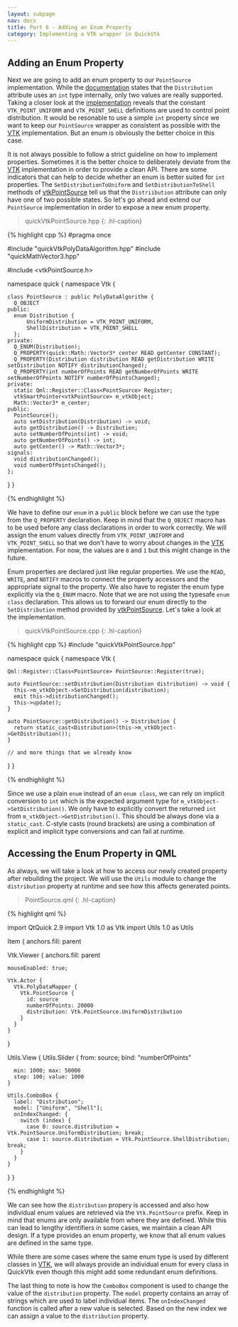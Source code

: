```yaml
---
layout: subpage
nav: docs
title: Part 6 - Adding an Enum Property
category: Implementing a VTK wrapper in QuickVtk
---
```


## Adding an Enum Property
Next we are going to add an enum property to our `PointSource` implementation. While the  [documentation](https://vtk.org/doc/nightly/html/classvtkPointSource.html) states that the `Distribution` attribute uses an `int` type internally, only two values are really supported. Taking a closer look at the [implementation](https://vtk.org/doc/nightly/html/vtkPointSource_8h_source.html) reveals that the constant `VTK_POINT_UNIFORM` and `VTK_POINT_SHELL` definitions are used to control point distribution. It would be resonable to use a simple `int` property since we want to keep our `PointSource` wrapper as consistent as possible with the [VTK](https://vtk.org/) implementation. But an enum is obviously the better choice in this case.

It is not always possible to follow a strict guideline on how to implement properties. Sometimes it is the better choice to deliberately deviate from the [VTK](https://vtk.org/) implementation in order to provide a clean API. There are some indicators that can help to decide whether an enum is better suited for `int` properties. The `SetDistributionToUniform` and `SetDistributionToShell` methods of [vtkPointSource](https://vtk.org/doc/nightly/html/classvtkPointSource.html) tell us that the `Distriibution` attribute can only have one of two possible states. So let's go ahead and extend our `PointSource` implementation in order to expose a new enum property.

>quickVtkPointSource.hpp
{: .hl-caption}

{% highlight cpp %}
#pragma once

#include "quickVtkPolyDataAlgorithm.hpp"
#include "quickMathVector3.hpp"

#include <vtkPointSource.h>

namespace quick {
  namespace Vtk {

    class PointSource : public PolyDataAlgorithm {
      Q_OBJECT
    public:
      enum Distribution {
          UniformDistribution = VTK_POINT_UNIFORM,
          ShellDistribution = VTK_POINT_SHELL
      };
    private:
      Q_ENUM(Distribution);
      Q_PROPERTY(quick::Math::Vector3* center READ getCenter CONSTANT);
      Q_PROPERTY(Distribution distribution READ getDistribution WRITE setDistribution NOTIFY distributionChanged);
      Q_PROPERTY(int numberOfPoints READ getNumberOfPoints WRITE setNumberOfPoints NOTIFY numberOfPointsChanged);
    private:
      static Qml::Register::Class<PointSource> Register;
      vtkSmartPointer<vtkPointSource> m_vtkObject;
      Math::Vector3* m_center;
    public:
      PointSource();
      auto setDistribution(Distribution) -> void;
      auto getDistribution() -> Distribution;
      auto setNumberOfPoints(int) -> void;
      auto getNumberOfPoints() -> int;
      auto getCenter() -> Math::Vector3*;
    signals:
      void distributionChanged();
      void numberOfPointsChanged();
    };
  }
}

{% endhighlight %}

We have to define our `enum` in a `public` block before we can use the type from the `Q_PROPERTY` declaration. Keep in mind that the `Q_OBJECT` macro has to be used before any class declarations in order to work correctly. We will assign the enum values directly from `VTK_POINT_UNIFORM` and `VTK_POINT_SHELL` so that we don't have to worry about changes in the [VTK](https://vtk.org/) implementation. For now, the values are `0` and `1` but this might change in the future.

Enum properties are declared just like regular properties. We use the `READ`, `WRITE`, and `NOTIFY` macros to connect the property accessors and the appropriate signal to the property. We also have to register the enum type explicitly via the `Q_ENUM` macro. Note that we are not using the typesafe `enum class` declaration. This allows us to forward our enum directly to the `SetDistribution` method provided by [vtkPointSource](https://vtk.org/doc/nightly/html/classvtkPointSource.html). Let's take a look at the implementation.

>quickVtkPointSource.cpp
{: .hl-caption}

{% highlight cpp %}
#include "quickVtkPointSource.hpp"

namespace quick {
  namespace Vtk {

    Qml::Register::Class<PointSource> PointSource::Register(true);

    auto PointSource::setDistribution(Distribution distribution) -> void {
      this->m_vtkObject->SetDistribution(distribution);
      emit this->distributionChanged();
      this->update();
    }

    auto PointSource::getDistribution() -> Distribution {
      return static_cast<Distribution>(this->m_vtkObject->GetDistribution());
    }

    // and more things that we already know
  }
}

{% endhighlight %}

Since we use a plain `enum` instead of an `enum class`, we can rely on  implicit conversion to `int` which is the expected argument type for `m_vtkObject->SetDistribution()`. We only have to explicitly convert the returned `int` from `m_vtkObject->GetDistribution()`. This should be always done via a `static_cast`. C-style casts (round brackets) are using a combination of explicit and implicit type conversions and can fail at runtime.

## Accessing the Enum Property in QML
As always, we will take a look at how to access our newly created property after rebuilding the project. We will use the `Utils` module to change the `distribution` property at runtime and see how this affects generated points.

>PointSource.qml
{: .hl-caption}

{% highlight qml %}

import QtQuick 2.9
import Vtk 1.0 as Vtk
import Utils 1.0 as Utils

Item {
  anchors.fill: parent

  Vtk.Viewer {
    anchors.fill: parent

    mouseEnabled: true;

    Vtk.Actor {
      Vtk.PolyDataMapper {
        Vtk.PointSource {
          id: source
          numberOfPoints: 20000
          distribution: Vtk.PointSource.UniformDistribution
        }
      }
    }
  }

  Utils.View {
    Utils.Slider {
      from: source;  bind: "numberOfPoints"

      min: 1000; max: 50000
      step: 100; value: 1000
    }

    Utils.ComboBox {
      label: "Distribution";
      model: ["Uniform", "Shell"];
      onIndexChanged: {
        switch (index) {
          case 0: source.distribution = Vtk.PointSource.UniformDistribution; break;
          case 1: source.distribution = Vtk.PointSource.ShellDistribution; break;
        }
      }
    }
  }
}

{% endhighlight %}

We can see how the `distribution` propery is accessed and also how individual enum values are retrieved via the `Vtk.PointSource` prefix. Keep in mind that enums are only available from where they are defined. While this can lead to lengthy identifiers in some cases, we maintain a clean API design. If a type provides an enum property, we know that all enum values are defined in the same type.

While there are some cases where the same enum type is used by different classes in [VTK](https://vtk.org/), we will always provide an individual enum for every class in QuickVtk even though this might add some redundant enum definitions.

The last thing to note is how the `ComboBox` component is used to change the value of the `distribution` property. The `model` property contains an array of strings which are used to label individual items. The `onIndexChanged` function is called after a new value is selected. Based on the new index we can assign a value to the `distribution` property.
